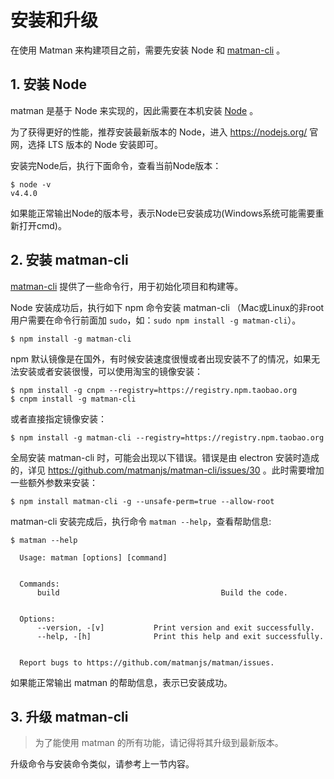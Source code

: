 # 安装和升级

在使用 Matman 来构建项目之前，需要先安装 Node 和 [matman-cli](https://www.npmjs.com/package/matman-cli) 。

## 1. 安装 Node 

matman 是基于 Node 来实现的，因此需要在本机安装 [Node](https://nodejs.org/) 。

为了获得更好的性能，推荐安装最新版本的 Node，进入 https://nodejs.org/ 官网，选择 LTS 版本的 Node 安装即可。

安装完Node后，执行下面命令，查看当前Node版本：

```
$ node -v
v4.4.0
```

如果能正常输出Node的版本号，表示Node已安装成功(Windows系统可能需要重新打开cmd)。

## 2. 安装 matman-cli

[matman-cli](https://www.npmjs.com/package/matman-cli) 提供了一些命令行，用于初始化项目和构建等。

Node 安装成功后，执行如下 npm 命令安装 matman-cli （Mac或Linux的非root用户需要在命令行前面加 `sudo`，如：`sudo npm install -g matman-cli`）。

```
$ npm install -g matman-cli
```

npm 默认镜像是在国外，有时候安装速度很慢或者出现安装不了的情况，如果无法安装或者安装很慢，可以使用淘宝的镜像安装：

```
$ npm install -g cnpm --registry=https://registry.npm.taobao.org
$ cnpm install -g matman-cli
```

或者直接指定镜像安装：

```
$ npm install -g matman-cli --registry=https://registry.npm.taobao.org
```

全局安装 matman-cli 时，可能会出现以下错误。错误是由 electron 安装时造成的，详见 https://github.com/matmanjs/matman-cli/issues/30 。此时需要增加一些额外参数来安装：

```
$ npm install matman-cli -g --unsafe-perm=true --allow-root
```

matman-cli 安装完成后，执行命令 `matman --help`，查看帮助信息:

```
$ matman --help

  Usage: matman [options] [command]


  Commands:
      build                                    Build the code.


  Options:
      --version, -[v]           Print version and exit successfully.
      --help, -[h]              Print this help and exit successfully.


  Report bugs to https://github.com/matmanjs/matman/issues.
```

如果能正常输出 matman 的帮助信息，表示已安装成功。

## 3. 升级 matman-cli

> 为了能使用 matman 的所有功能，请记得将其升级到最新版本。

升级命令与安装命令类似，请参考上一节内容。